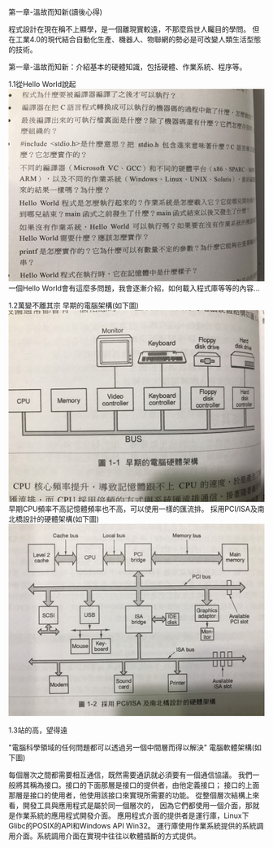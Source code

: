 第一章-溫故而知新(讀後心得)

程式設計在現在稱不上顯學，是一個離現實較遠，不那麼爲世人矚目的學問。
但在工業4.0的現代結合自動化生產、機器人、物聯網的勢必是可改變人類生活型態的技術。

第一章-溫故而知新：介紹基本的硬體知識，包括硬體、作業系統、程序等。

1.1從Hello World說起
<BR><img src="https://github.com/kyledai/An-Programmer-Prepares/blob/master/Chapter1_Image/questionabouthelloworld.jpg" width="640"/><BR>
一個Hello World會有這麼多問題，我會逐漸介紹，如何載入程式庫等等的內容...

1.2萬變不離其宗
早期的電腦架構(如下圖)
<BR><img src="https://github.com/kyledai/An-Programmer-Prepares/blob/master/Chapter1_Image/1_1computerarchitecture.jpg" width="640"/><BR>
早期CPU頻率不高記憶體頻率也不高，可以使用一樣的匯流排。 
採用PCI/ISA及南北橋設計的硬體架構(如下圖)
<BR><img src="https://github.com/kyledai/An-Programmer-Prepares/blob/master/Chapter1_Image/1_2computerarchitecture.jpg" width="640"/><BR>

1.3站的高，望得遠

"電腦科學領域的任何問題都可以透過另一個中間層而得以解決"
電腦軟體架構(如下圖)

每個層次之間都需要相互通信，既然需要通訊就必須要有一個通信協議。
我們一般將其稱為接口。接口的下面那層是接口的提供者，由他定義接口；
接口的上面那層是接口的使用者，他使用該接口來實現所需要的功能。
從整個層次結構上來看，開發工具與應用程式是屬於同一個層次的，
因為它們都使用一個介面，那就是作業系統的應用程式開發介面。
應用程式介面的提供者是運行庫，Linux下Glibc的POSIX的API和Windows API Win32。
運行庫使用作業系統提供的系統調用介面。系統調用介面在實現中往往以軟體插斷的方式提供。

